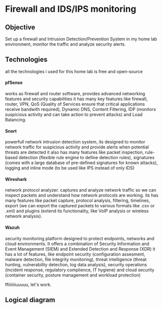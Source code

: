 # Firewall and IDS/IPS monitoring

## Objective
Set up a firewall and Intrusion Detection/Prevention System in my home lab environment, monitor the traffic and analyze security alerts. 

## Technologies 
all the technologies i used for this home lab is free and open-source 

#### pfSense
works as firewall and router software, provides advanced networking features and security capabilities 
it has many key features like firewall, router, VPN, QoS (Quality of Services ensure that critical applications receive bandwith required), Dynamic DNS, Content Filtering, IDP (monitors suspicious activity and can take action to prevent attacks) and Load Balancing. 


#### Snort
powerfull network intrusion detection system, its designed to monitor network traffic for suspicious activity and provide alerts when potential threats are detected
it also has many features like packet inspection, rule-based detection (flexible rule engine to define detection rules), signatures (comes with a large database of pre-defined signatures for known attacks), logging and inline mode (to be used like IPS instead of only IDS)

#### Wireshark
network protocol analyzer. captures and analyze network traffic so we can inspect packets and understand how network protocols are working. 
its has many features like packet capture, protocol analysis, filtering, timelines, export (we can export the captured packets to various formats like .csv or .xml) and plugins (extend its functionality, like VoIP analysis or wireless network analysis).

#### Wazuh
security monitoring platform designed to protect endpoints, networks and cloud environments. It offers a combination of Security Information and Event Management (SIEM) and Extended Detection and Response (XDR)
it has a lot of features, like endpoint security (configuration assesment, malware detection, file integrity monitoring), threat intelligence (threat hunting, vulnerability detection, log data analysis), security operations (incident response, regulatory complience, IT hygiene) and cloud security (container security, posture management and workload protection)



ffiiiiiiiuuuuu, let's work.

## Logical diagram